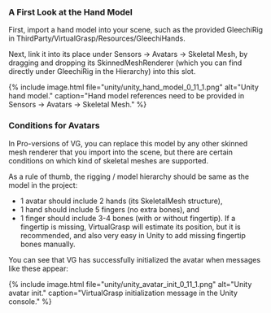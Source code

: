 ### A First Look at the Hand Model

First, import a hand model into your scene, such as the provided GleechiRig in ThirdParty/VirtualGrasp/Resources/GleechiHands. 

Next, link it into its place under Sensors → Avatars → Skeletal Mesh, by dragging and dropping its SkinnedMeshRenderer (which you can find directly under GleechiRig in the Hierarchy) into this slot.

{% include image.html file="unity/unity_hand_model_0_11_1.png" alt="Unity hand model." caption="Hand model references need to be provided in Sensors → Avatars → Skeletal Mesh." %}

### Conditions for Avatars

In Pro-versions of VG, you can replace this model by any other skinned mesh renderer that you import into the scene, but there are certain conditions on which kind of skeletal meshes are supported. 

As a rule of thumb, the rigging / model hierarchy should be same as the model in the project:

* 1 avatar should include 2 hands (its SkeletalMesh structure), 
* 1 hand should include 5 fingers (no extra bones), and 
* 1 finger should include 3-4 bones (with or without fingertip). If a fingertip is missing, VirtualGrasp will estimate its position, but it is recommended, and also very easy in Unity to add missing fingertip bones manually.

You can see that VG has successfully initialized the avatar when messages like these appear:

{% include image.html file="unity/unity_avatar_init_0_11_1.png" alt="Unity avatar init." caption="VirtualGrasp initialization message in the Unity console." %}
